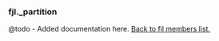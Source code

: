 ### fjl._partition
@todo - Added documentation here.
[Back to fjl members list.](#fjl-members-list)
